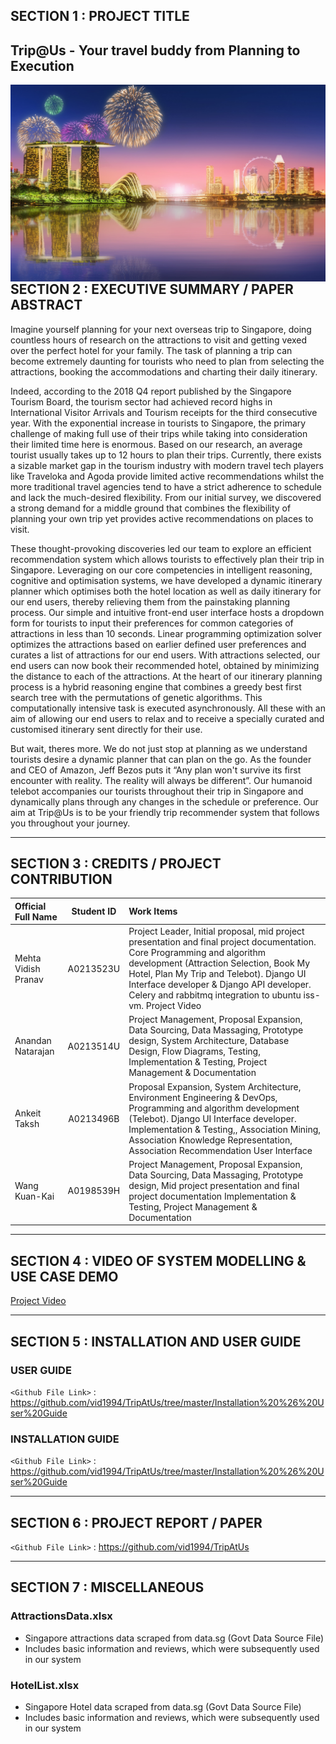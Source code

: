 
## SECTION 1 : PROJECT TITLE
## Trip@Us - Your travel buddy from Planning to Execution

<img src="TripAtUs\static\assets\img\portfolio\sgp2.jpg"
     style="float: left; margin-right: 0px;" />


---
## SECTION 2 : EXECUTIVE SUMMARY / PAPER ABSTRACT
Imagine yourself planning for your next overseas trip to Singapore, doing countless hours of research on the attractions to visit and getting vexed over the perfect hotel for your family. The task of planning a trip can become extremely daunting for tourists who need to plan from selecting the attractions, booking the accommodations and charting their daily itinerary.

Indeed, according to the 2018 Q4 report published by the Singapore Tourism Board, the tourism sector had achieved record highs in International Visitor Arrivals and Tourism receipts for the third consecutive year. With the exponential increase in tourists to Singapore, the primary challenge of making full use of their trips while taking into consideration their limited time here is enormous. Based on our research, an average tourist usually takes up to 12 hours to plan their trips. Currently, there exists a sizable market gap in the tourism industry with modern travel tech players like Traveloka and Agoda provide limited active recommendations whilst the more traditional travel agencies tend to have a strict adherence to schedule and lack the much-desired flexibility. From our initial survey, we discovered a strong demand for a middle ground that combines the flexibility of planning your own trip yet provides active recommendations on places to visit. 

These thought-provoking discoveries led our team to explore an efficient recommendation system which allows tourists to effectively plan their trip in Singapore. Leveraging on our core competencies in intelligent reasoning, cognitive and optimisation systems, we have developed a dynamic itinerary planner which optimises both the hotel location as well as daily itinerary for our end users, thereby relieving them from the painstaking planning process. Our simple and intuitive front-end user interface hosts a dropdown form for tourists to input their preferences for common categories of attractions in less than 10 seconds. Linear programming optimization solver optimizes the attractions based on earlier defined user preferences and curates a list of attractions for our end users. With attractions selected, our end users can now book their recommended hotel, obtained by minimizing the distance to each of the attractions. At the heart of our itinerary planning process is a hybrid reasoning engine that combines a greedy best first search tree with the permutations of genetic algorithms. This computationally intensive task is executed asynchronously. All these with an aim of allowing our end users to relax and to receive a specially curated and customised itinerary sent directly for their use. 

But wait, theres more. We do not just stop at planning as we understand tourists desire a dynamic planner that can plan on the go. As the founder and CEO of Amazon, Jeff Bezos puts it “Any plan won't survive its first encounter with reality. The reality will always be different”. Our humanoid telebot accompanies our tourists throughout their trip in Singapore and dynamically plans through any changes in the schedule or preference. Our aim at Trip@Us is to be your friendly trip recommender system that follows you throughout your journey.


---
## SECTION 3 : CREDITS / PROJECT CONTRIBUTION

| Official Full Name  | Student ID  | Work Items |
| :---------------- |:---------------:| :-----|
| Mehta Vidish Pranav | A0213523U  | Project Leader, Initial proposal, mid project presentation and final project documentation. Core Programming and algorithm development (Attraction Selection, Book My Hotel, Plan My Trip and Telebot). Django UI Interface developer & Django API developer. Celery and rabbitmq integration to ubuntu iss-vm. Project Video|
| Anandan Natarajan | A0213514U  | Project Management, Proposal Expansion, Data Sourcing, Data Massaging, Prototype design, System Architecture, Database Design, Flow Diagrams, Testing,  Implementation & Testing, Project Management & Documentation|
| Ankeit Taksh| A0213496B   |  Proposal Expansion, System Architecture, Environment Engineering & DevOps,  Programming and algorithm development (Telebot). Django UI Interface developer. Implementation & Testing,, Association Mining, Association Knowledge Representation, Association Recommendation User Interface|
| Wang Kuan-Kai | A0198539H  | Project Management, Proposal Expansion, Data Sourcing, Data Massaging, Prototype design,  Mid project presentation and final project documentation Implementation & Testing, Project Management & Documentation|


---
## SECTION 4 : VIDEO OF SYSTEM MODELLING & USE CASE DEMO

[Project Video](https://www.youtube.com/watch?v=uRw_DnBMakg)


---
## SECTION 5 : INSTALLATION AND USER GUIDE

### USER GUIDE

`<Github File Link>` : https://github.com/vid1994/TripAtUs/tree/master/Installation%20%26%20User%20Guide

### INSTALLATION GUIDE

`<Github File Link>` : https://github.com/vid1994/TripAtUs/tree/master/Installation%20%26%20User%20Guide

---
## SECTION 6 : PROJECT REPORT / PAPER

`<Github File Link>` : <https://github.com/vid1994/TripAtUs>

---
## SECTION 7 : MISCELLANEOUS

### AttractionsData.xlsx
* Singapore attractions data scraped from data.sg (Govt Data Source File)
* Includes basic information and reviews, which were subsequently used in our system
### HotelList.xlsx
* Singapore Hotel data scraped from data.sg (Govt Data Source File)
* Includes basic information and reviews, which were subsequently used in our system